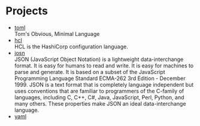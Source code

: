 # Projects

- [toml](https://github.com/toml-lang/toml)
  <br/>Tom's Obvious, Minimal Language
- [hcl](https://github.com/hashicorp/hcl)
  <br/>HCL is the HashiCorp configuration language.
- [josn](https://www.json.org/)
  <br/>JSON (JavaScript Object Notation) is a lightweight data-interchange format. It is easy for humans to read and
  write. It is easy for machines to parse and generate. It is based on a subset of the JavaScript Programming Language
  Standard ECMA-262 3rd Edition - December 1999. JSON is a text format that is completely language independent but uses
  conventions that are familiar to programmers of the C-family of languages, including C, C++, C#, Java, JavaScript,
  Perl, Python, and many others. These properties make JSON an ideal data-interchange language.
- [yaml](https://yaml.org/)